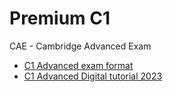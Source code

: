 # Premium C1

CAE - Cambridge Advanced Exam

- [C1 Advanced exam format](https://www.cambridgeenglish.org/exams-and-tests/advanced/exam-format/)
- [C1 Advanced Digital tutorial 2023](https://www.youtube.com/watch?v=vsilaRyLZys)
